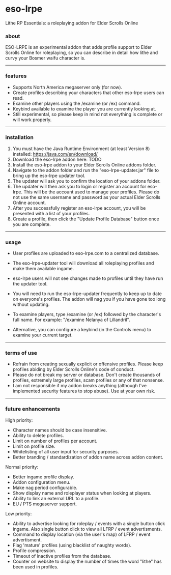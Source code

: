 # eso-lrpe
Lithe RP Essentials: a roleplaying addon for Elder Scrolls Online

### about
ESO-LRPE is an experimental addon that adds profile support to Elder Scrolls Online for roleplaying, so you can describe in detail how lithe and curvy your Bosmer waifu character is.

---

### features
* Supports North America megaserver only (for now).
* Create profiles describing your characters that other eso-lrpe users can read.
* Examine other players using the /examine (or /ex) command.
* Keybind available to examine the player you are currently looking at.
* Still experimental, so please keep in mind not everything is complete or will work properly.

---

### installation
1. You must have the Java Runtime Environment (at least Version 8) installed: https://java.com/en/download/
2. Download the eso-lrpe addon here: TODO
3. Install the eso-lrpe addon to your Elder Scrolls Online addons folder.
4. Navigate to the addon folder and run the "eso-lrpe-updater.jar" file to bring up the eso-lrpe updater tool.
5. The updater will ask you to confirm the location of your addons folder.
6. The updater will then ask you to login or register an account for eso-lrpe. This will be the account used to manage your profiles. Please do not use the same username and password as your actual Elder Scrolls Online account.
7. After you successfully register an eso-lrpe account, you will be presented with a list of your profiles.
8. Create a profile, then click the "Update Profile Database" button once you are complete.

---

### usage
* User profiles are uploaded to eso-lrpe.com to a centralized database.
* The eso-lrpe-updater tool will download all roleplaying profiles and make them available ingame.
* eso-lrpe users will not see changes made to profiles until they have run the updater tool.
* You will need to run the eso-lrpe-updater frequently to keep up to date on everyone's profiles. The addon will nag you if you have gone too long without updating.

* To examine players, type /examine (or /ex) followed by the character's full name. For example: "/examine Nelanya of Lillandril".
* Alternative, you can configure a keybind (in the Controls menu) to examine your current target.

---

### terms of use
* Refrain from creating sexually explicit or offensive profiles. Please keep profiles abiding by Elder Scrolls Online's code of conduct.
* Please do not break my server or database. Don't create thousands of profiles, extremely large profiles, scam profiles or any of that nonsense.
* I am not responsible if my addon breaks anything (although I've implemented security features to stop abuse). Use at your own risk.

---

### future enhancements

High priority:
* Character names should be case insensitive.
* Ability to delete profiles.
* Limit on number of profiles per account.
* Limit on profile size.
* Whitelisting of all user input for security purposes.
* Better branding / standardization of addon name across addon content.

Normal priority:
* Better ingame profile display.
* Addon configuration menu.
* Make nag period configurable.
* Show display name and roleplayer status when looking at players.
* Ability to link an external URL to a profile.
* EU / PTS megaserver support.

Low priority:
* Ability to advertise looking for roleplay / events with a single button click ingame. Also single button click to view all LFRP / event advertisments.
* Command to display location (via the user's map) of LFRP / event advertisment.
* Flag 'mature' profiles (using blacklist of naughty words).
* Profile compression.
* Timeout of inactive profiles from the database.
* Counter on website to display the number of times the word "lithe" has been used in profiles.
